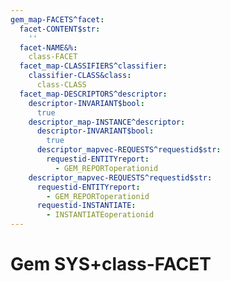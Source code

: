 ```yaml
---
gem_map-FACETS^facet:
  facet-CONTENT$str:
    ''
  facet-NAME&%:
    class-FACET
  facet_map-CLASSIFIERS^classifier:
    classifier-CLASS&class:
      class-CLASS
  facet_map-DESCRIPTORS^descriptor:
    descriptor-INVARIANT$bool:
      true
    descriptor_map-INSTANCE^descriptor:
      descriptor-INVARIANT$bool:
        true
      descriptor_mapvec-REQUESTS^requestid$str:
        requestid-ENTITYreport:
          - GEM_REPORToperationid
    descriptor_mapvec-REQUESTS^requestid$str:
      requestid-ENTITYreport:
        - GEM_REPORToperationid
      requestid-INSTANTIATE:
        - INSTANTIATEoperationid
---
```

# Gem SYS+class-FACET

